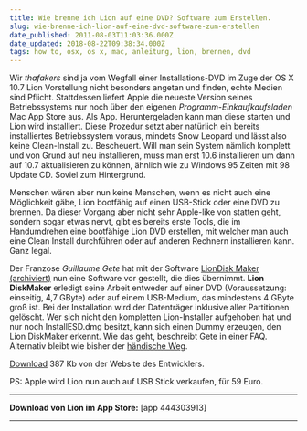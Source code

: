 ```yaml
---
title: Wie brenne ich Lion auf eine DVD? Software zum Erstellen.
slug: wie-brenne-ich-lion-auf-eine-dvd-software-zum-erstellen
date_published: 2011-08-03T11:03:36.000Z
date_updated: 2018-08-22T09:38:34.000Z
tags: how to, osx, os x, mac, anleitung, lion, brennen, dvd
---
```


Wir *thafakers* sind ja vom Wegfall einer Installations-DVD im Zuge der OS X 10.7 Lion Vorstellung nicht besonders angetan und finden, echte Medien sind Pflicht. Stattdessen liefert Apple die neueste Version seines Betriebssystems nur noch über den eigenen *Programm-Einkaufkaufsladen* Mac App Store aus. Als App. Heruntergeladen kann man diese starten und Lion wird installiert. Diese Prozedur setzt aber natürlich ein bereits installiertes Betriebssystem voraus, mindets Snow Leopard und lässt also keine Clean-Install zu. Bescheuert. Will man sein System nämlich komplett und von Grund auf neu installieren, muss man erst 10.6 installieren um dann auf 10.7 aktualisieren zu können, ähnlich wie zu Windows 95 Zeiten mit 98 Update CD. Soviel zum Hintergrund. 

Menschen wären aber nun keine Menschen, wenn es nicht auch eine Möglichkeit gäbe, Lion bootfähig auf einen USB-Stick oder eine DVD zu brennen. Da dieser Vorgang aber nicht sehr Apple-like von statten geht, sondern sogar etwas nervt, gibt es bereits erste Tools, die im Handumdrehen eine bootfähige Lion DVD erstellen, mit welcher man auch eine Clean Install durchführen oder auf anderen Rechnern installieren kann. Ganz legal.

Der Franzose *Guillaume Gete* hat mit der Software [LionDisk Maker (archiviert)](http://web.archive.org/web/20110918061226/http://blog.gete.net:80/lion-diskmaker-us/) nun eine Software vor gestellt, die dies übernimmt. **Lion DiskMaker** erledigt seine Arbeit entweder auf einer DVD (Voraussetzung: einseitig, 4,7 GByte) oder auf einem USB-Medium, das mindestens 4 GByte groß ist. Bei der Installation wird der Datenträger inklusive aller Partitionen gelöscht. Wer sich nicht den kompletten Lion-Installer aufgehoben hat und nur noch InstallESD.dmg besitzt, kann sich einen Dummy erzeugen, den Lion DiskMaker erkennt. Wie das geht, beschreibt Gete in einer FAQ. Alternativ bleibt wie bisher der [händische Weg](http://www.heise.de/mac-and-i/artikel/Praxistipps-zu-Lion-Update-6-1283461.html?artikelseite=8).

[Download](http://blog.gete.net/wp-content/downloads/LionDiskMaker1.3-US.zip) 387 Kb von der Website des Entwicklers.

PS: Apple wird Lion nun auch auf USB Stick verkaufen, für 59 Euro.

---

**Download von Lion im App Store:**
[app 444303913]

---
